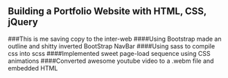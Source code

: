 ## Building a Portfolio Website with HTML, CSS, jQuery
###This is me saving copy to the inter-web
####Using Bootstrap made an outline and shitty inverted BootStrap NavBar
####Using sass to compile css into scss
####Implemented sweet page-load sequence using CSS animations
####Converted awesome youtube video to a .webm file and embedded HTML
